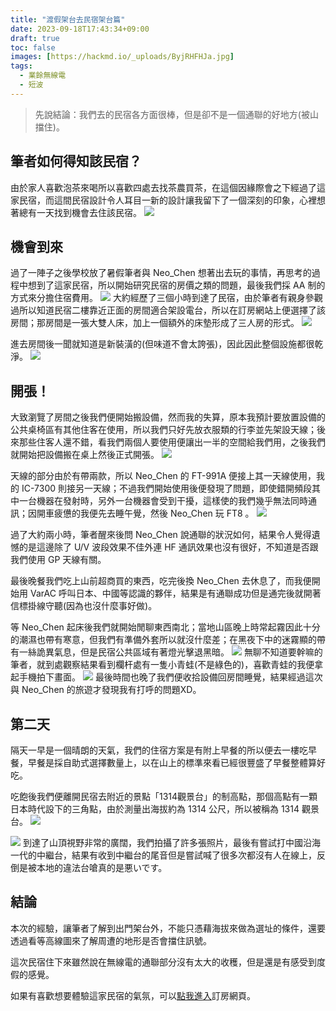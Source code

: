 ```yaml
---
title: "渡假架台去民宿架台篇"
date: 2023-09-18T17:43:34+09:00
draft: true
toc: false
images: [https://hackmd.io/_uploads/ByjRHFHJa.jpg]
tags:
  - 業餘無線電
  - 短波
---
```

> 先說結論：我們去的民宿各方面很棒，但是卻不是一個通聯的好地方(被山擋住)。
## 筆者如何得知該民宿？
由於家人喜歡泡茶來喝所以喜歡四處去找茶農買茶，在這個因緣際會之下經過了這家民宿，而這間民宿設計令人耳目一新的設計讓我留下了一個深刻的印象，心裡想著總有一天找到機會去住該民宿。
![](https://hackmd.io/_uploads/rygKOYHk6.jpg)

## 機會到來
過了一陣子之後學校放了暑假筆者與 Neo_Chen 想著出去玩的事情，再思考的過程中想到了這家民宿，所以開始研究民宿的房價之類的問題，最後我們採 AA 制的方式來分擔住宿費用。
![](https://hackmd.io/_uploads/HkmjSFHk6.jpg)
大約經歷了三個小時到達了民宿，由於筆者有親身參觀過所以知道民宿二樓靠近正面的房間適合架設電台，所以在訂房網站上便選擇了該房間；那房間是一張大雙人床，加上一個額外的床墊形成了三人房的形式。
![](https://hackmd.io/_uploads/H1o2HKHk6.jpg)

進去房間後一聞就知道是新裝潢的(但味道不會太誇張)，因此因此整個設施都很乾淨。
![](https://hackmd.io/_uploads/HJt6BYB16.jpg)

## 開張！
大致瀏覽了房間之後我們便開始搬設備，然而我的失算，原本我預計要放置設備的公共桌椅區有其他住客在使用，所以我們只好先放衣服類的行李並先架設天線；後來那些住客人還不錯，看我們兩個人要使用便讓出一半的空間給我們用，之後我們就開始把設備搬在桌上然後正式開張。
![](https://hackmd.io/_uploads/By4CrFrya.jpg)

天線的部分由於有帶兩款，所以 Neo_Chen 的 FT-991A 便接上其一天線使用，我的 IC-7300 則接另一天線；不過我們開始使用後便發現了問題，即使錯開頻段其中一台機器在發射時，另外一台機器會受到干擾，這樣使的我們幾乎無法同時通訊；因開車疲憊的我便先去睡午覺，然後 Neo_Chen 玩 FT8 。
![](https://hackmd.io/_uploads/ByjRHFHJa.jpg)

過了大約兩小時，筆者醒來後問 Neo_Chen 說通聯的狀況如何，結果令人覺得遺憾的是這邊除了 U/V 波段效果不佳外連 HF 通訊效果也沒有很好，不知道是否跟我們使用 GP 天線有關。

最後晚餐我們吃上山前超商買的東西，吃完後換 Neo_Chen 去休息了，而我便開始用 VarAC 呼叫日本、中國等認識的夥伴，結果是有通聯成功但是通完後就開著信標掛線守聽(因為也沒什麼事好做)。

等 Neo_Chen 起床後我們就開始閒聊東西南北；當地山區晚上時常起霧因此十分的潮濕也帶有寒意，但我們有準備外套所以就沒什麼差；在黑夜下中的迷霧顯的帶有一絲詭異氣息，但是民宿公共區域有著燈光擊退黑暗。
![](https://hackmd.io/_uploads/BJEk8Kr1T.jpg)
無聊不知道要幹嘛的筆者，就到處觀察結果看到欄杆處有一隻小青蛙(不是綠色的)，喜歡青蛙的我便拿起手機拍下畫面。
![](https://hackmd.io/_uploads/rJZxIFrk6.jpg)
最後時間也晚了我們便收拾設備回房間睡覺，結果經過這次與 Neo_Chen 的旅遊才發現我有打呼的問題XD。

## 第二天
隔天一早是一個晴朗的天氣，我們的住宿方案是有附上早餐的所以便去一樓吃早餐，早餐是採自助式選擇數量上，以在山上的標準來看已經很豐盛了早餐整體算好吃。

吃飽後我們便離開民宿去附近的景點「1314觀景台」的制高點，那個高點有一顆日本時代設下的三角點，由於測量出海拔約為 1314 公尺，所以被稱為 1314 觀景台。
![](https://hackmd.io/_uploads/rkNWttHyp.jpg)

![](https://hackmd.io/_uploads/SJ9-KKHJ6.jpg)
到達了山頂視野非常的廣闊，我們拍攝了許多張照片，最後有嘗試打中國沿海一代的中繼台，結果有收到中繼台的尾音但是嘗試喊了很多次都沒有人在線上，反倒是被本地的違法台嗆真的是悪いです。

## 結論
本次的經驗，讓筆者了解到出門架台外，不能只憑藉海拔來做為選址的條件，還要透過看等高線圖來了解周遭的地形是否會擋住訊號。

這次民宿住下來雖然說在無線電的通聯部分沒有太大的收穫，但是還是有感受到度假的感覺。

如果有喜歡想要體驗這家民宿的氣氛，可以[點我進入](https://booking.owlting.com/ruiliteavilla?start=2023-09-20&end=2023-09-21&adult=2&source=gha&child=0&infant=0&lang=zh_TW)訂房網頁。


